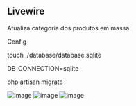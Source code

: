 ## Livewire

<p>Atualiza categoria dos produtos em massa</p>

<p>Config</p>
touch ./database/database.sqlite

DB_CONNECTION=sqlite

php artisan migrate

![image](https://user-images.githubusercontent.com/58947372/181607882-42dd6ee1-5b4a-4bbd-b1ba-05f6e6e17dff.png)
![image](https://user-images.githubusercontent.com/58947372/181607988-bddba5f8-0bf5-404c-b6ce-324a5c09079f.png)
![image](https://user-images.githubusercontent.com/58947372/181609047-19da08b8-7573-46df-995e-6d0f2756e005.png)


